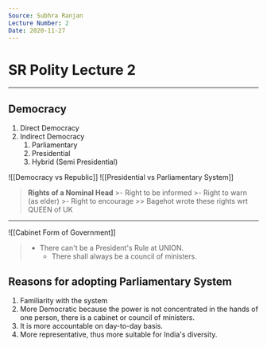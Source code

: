 ```yaml
---
Source: Subhra Ranjan
Lecture Number: 2
Date: 2020-11-27
---
```

# SR Polity Lecture 2
---

## Democracy
1. Direct Democracy
2. Indirect Democracy
	1. Parliamentary
	2. Presidential
	3. Hybrid (Semi Presidential)

![[Democracy vs Republic]]
![[Presidential vs Parliamentary System]]

> **Rights of a Nominal Head**
	>- Right to be informed
	>- Right to warn (as elder)
	>- Right to encourage
	>> Bagehot wrote these rights wrt QUEEN of UK
--- 
 
 ![[Cabinet Form of Government]]
 
> - There can't be a President's Rule at UNION.
>     - There shall always be a council of ministers.


## Reasons for adopting Parliamentary System
1. Familiarity with the system
2. More Democratic because the power is not concentrated in the hands of one person, there is a cabinet or council of ministers.
3. It is more accountable on day-to-day basis.
4. More representative, thus more suitable for India's diversity.










	
